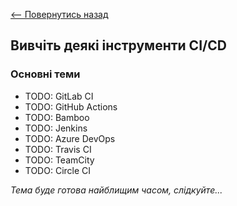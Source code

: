 [<-- Повернутись назад](index.md)

## Вивчіть деякі інструменти CI/CD

### Основні теми
  - TODO: GitLab CI
  - TODO: GitHub Actions
  - TODO: Bamboo
  - TODO: Jenkins
  - TODO: Azure DevOps
  - TODO: Travis CI
  - TODO: TeamCity
  - TODO: Circle CI

*Тема буде готова найблищим часом, слідкуйте...*